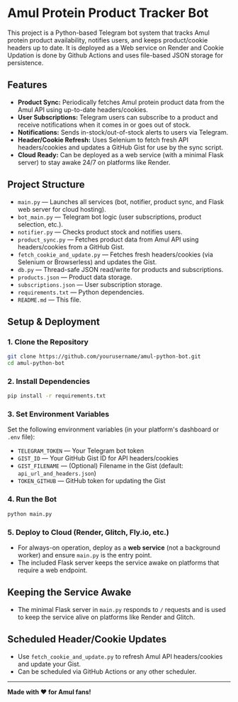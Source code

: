 # Amul Protein Product Tracker Bot

This project is a Python-based Telegram bot system that tracks Amul protein product availability, notifies users, and keeps product/cookie headers up to date. It is deployed as a Web service on Render and Cookie Updation is done by Github Actions and uses file-based JSON storage for persistence.

## Features

- **Product Sync:** Periodically fetches Amul protein product data from the Amul API using up-to-date headers/cookies.
- **User Subscriptions:** Telegram users can subscribe to a product and receive notifications when it comes in or goes out of stock.
- **Notifications:** Sends in-stock/out-of-stock alerts to users via Telegram.
- **Header/Cookie Refresh:** Uses Selenium to fetch fresh API headers/cookies and updates a GitHub Gist for use by the sync script.
- **Cloud Ready:** Can be deployed as a web service (with a minimal Flask server) to stay awake 24/7 on platforms like Render.

## Project Structure

- `main.py` — Launches all services (bot, notifier, product sync, and Flask web server for cloud hosting).
- `bot_main.py` — Telegram bot logic (user subscriptions, product selection, etc.).
- `notifier.py` — Checks product stock and notifies users.
- `product_sync.py` — Fetches product data from Amul API using headers/cookies from a GitHub Gist.
- `fetch_cookie_and_update.py` — Fetches fresh headers/cookies (via Selenium or Browserless) and updates the Gist.
- `db.py` — Thread-safe JSON read/write for products and subscriptions.
- `products.json` — Product data storage.
- `subscriptions.json` — User subscription storage.
- `requirements.txt` — Python dependencies.
- `README.md` — This file.

## Setup & Deployment

### 1. Clone the Repository
```sh
git clone https://github.com/yourusername/amul-python-bot.git
cd amul-python-bot
```

### 2. Install Dependencies
```sh
pip install -r requirements.txt
```

### 3. Set Environment Variables
Set the following environment variables (in your platform's dashboard or `.env` file):
- `TELEGRAM_TOKEN` — Your Telegram bot token
- `GIST_ID` — Your GitHub Gist ID for API headers/cookies
- `GIST_FILENAME` — (Optional) Filename in the Gist (default: `api_url_and_headers.json`)
- `TOKEN_GITHUB` — GitHub token for updating the Gist

### 4. Run the Bot
```sh
python main.py
```

### 5. Deploy to Cloud (Render, Glitch, Fly.io, etc.)
- For always-on operation, deploy as a **web service** (not a background worker) and ensure `main.py` is the entry point.
- The included Flask server keeps the service awake on platforms that require a web endpoint.

## Keeping the Service Awake
- The minimal Flask server in `main.py` responds to `/` requests and is used to keep the service alive on platforms like Render and Glitch.

## Scheduled Header/Cookie Updates
- Use `fetch_cookie_and_update.py` to refresh Amul API headers/cookies and update your Gist.
- Can be scheduled via GitHub Actions or any other scheduler.


---

**Made with ❤️ for Amul fans!**